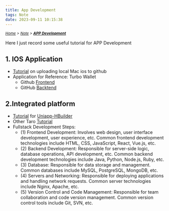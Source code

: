 ```yaml
---
title: App Development
tags: Note
date: 2023-09-11 10:15:38
---
```

*<small>[Home](/Home/index.html) > [Note](/tags/Note/index.html) > **[APP Development](/2023/09/11/Note笔记/APP-Development/index.html)**</small>*

Here  I just record some useful tutorial for APP Development 
## 1. IOS Application
- [Tutorial](https://blog.csdn.net/daleiwang/article/details/31347387) on uploading local Mac ios to github
- Application for Reference: Turbo Wallet
  - Github [Frontend](https://github.com/Kyxie/money-management.git)
  - GitHub [Backtend](https://github.com/Kyxie/money-back.git)
## 2.Integrated platform
- [Tutorial](https://doc.macwk.cc/docs/project-deployment/uniapp/base) for [Uniapp-HBuilder](https://uniapp.dcloud.net.cn/quickstart.html#)
- Other Taro [Tutorial](https://taro.jd.com)
- Fullstack Development Steps:
  - (1) Frontend Development: Involves web design, user interface development, user experience, etc. Common frontend development technologies include HTML, CSS, JavaScript, React, Vue.js, etc.
  - (2) Backend Development: Responsible for server-side logic, database operations, API development, etc. Common backend development technologies include Java, Python, Node.js, Ruby, etc.
  - (3) Database: Responsible for data storage and management. Common databases include MySQL, PostgreSQL, MongoDB, etc.
  - (4) Servers and Networking: Responsible for deploying applications and handling network requests. Common server technologies include Nginx, Apache, etc.
  - (5) Version Control and Code Management: Responsible for team collaboration and code version management. Common version control tools include Git, SVN, etc.

